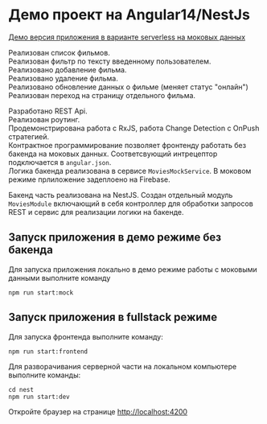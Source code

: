 # Демо проект на Angular14/NestJs
[Демо версия приложения в варианте serverless на моковых данных](https://ng-movies-446fd.web.app/)


Реализован список фильмов.  
Реализован фильтр по тексту введенному пользователем.  
Реализовано добавление фильма.  
Реализовано удаление фильма.  
Реализовано обновление данных о фильме (меняет статус "онлайн")  
Реализован переход на страницу отдельного фильма.  


Разработано REST Api.  
Реализован роутинг.  
Продемонстрирована работа с RxJS, работа Change Detection c OnPush стратегией.  
Контрактное программирование позволяет фронтенду работать без бакенда на моковых данных. Соответсвующий интрецептор подключается в `angular.json`.  
Логика бакенда реализована в сервисе `MoviesMockService`. В моковом режиме прлиложение задеплоено на Firebase. 

Бакенд часть реализована на NestJS. Создан отдельный модуль `MoviesModule` включающий в себя контроллер для обработки запросов REST и сервис для реализации логики на бакенде.

## Запуск приложения в демо режиме без бакенда
Для запуска приложения локально в демо режиме работы с моковыми данными выполните команду  
```
npm run start:mock
```


## Запуск приложения в fullstack режиме
Для запуска фронтенда выполните команду:
```
npm run start:frontend
```
Для разворачивания серверной части на локальном компьютере выполните команды:
```
cd nest
npm run start:dev
```
Откройте браузер на странице [http://localhost:4200](http://localhost:4200)
